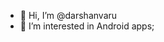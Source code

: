 - 👋 Hi, I’m @darshanvaru
- 👀 I’m interested in Android apps;

<!---
darshanvaru/darshanvaru is a ✨ special ✨ repository because its `README.md` (this file) appears on your GitHub profile.
You can click the Preview link to take a look at your changes.
--->
